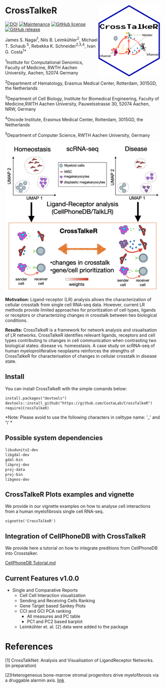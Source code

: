 # CrossTalkeR <img src="inst/figures/logo1.png" align="right" width="200" />


[![DOI](https://zenodo.org/badge/329572127.svg)](https://zenodo.org/badge/latestdoi/329572127)
[![Maintenance](https://img.shields.io/badge/Maintained%3F-yes-green.svg)](https://GitHub.com/CostaLab/CrossTalkeR.js/graphs/commit-activity)
[![GitHub license](https://img.shields.io/github/license/CostaLab/CrossTalkeR.svg)](https://github.com/CostaLab/CrossTalkeR.js/blob/master/LICENSE)
[![GitHub release](https://img.shields.io/github/release/CostaLab/CrossTalkeR.svg)](https://GitHub.com/CostaLab/CrossTalkeR.js/releases/)



James S. Nagai<sup>1</sup>,
Nils B. Leimkühler<sup>2</sup>,
Michael T. Schaub <sup>5</sup>,
Rebekka K. Schneider<sup>2,3,4</sup>,
Ivan G. Costa<sup>1*</sup>

<sup>1</sup>Institute for Computational Genomics, Faculty of Medicine, RWTH Aachen University, Aachen, 52074 Germany

<sup>2</sup>Department of Hematology, Erasmus Medical Center, Rotterdam, 3015GD, the Netherlands

<sup>3</sup>Department of Cell Biology, Institute for Biomedical Engineering, Faculty of Medicine,RWTH Aachen University, Pauwelsstrasse 30, 52074 Aachen, NRW, Germany

<sup>4</sup>Oncode Institute, Erasmus Medical Center, Rotterdam, 3015GD, the Netherlands

<sup>5</sup>Department of Computer Science, RWTH Aachen University, Germany

![scheme](./CrossTalkeR_only_A.png)



**Motivation:** Ligand-receptor (LR) analysis allows the characterization of cellular crosstalk from single cell RNA-seq data. However, current LR methods provide limited approaches for prioritization of cell types, ligands or receptors or characterizing changes in crosstalk between two biological conditions.

**Results:** CrossTalkeR is a framework for network analysis and visualisation of LR networks. CrossTalkeR identifies relevant ligands, receptors and cell types contributing to changes in cell communication when contrasting two biological states: disease vs. homeostasis. A case study on scRNA-seq of human myeloproliferative neoplasms reinforces the strengths of CrossTalkeR for characterisation of changes in cellular crosstalk in disease state.

## Install

You can install CrossTalkeR with the simple comands below:


```{r}
install.packages("devtools")
devtools::install_github("https://github.com/CostaLab/CrossTalkeR")
require(CrossTalkeR)
```

*Note: Please avoid to use the following characters in celltype name: '_' and '\\' *

## Possible system dependencies

```
libudunits2-dev
libgdal-dev
gdal-bin
libproj-dev
proj-data
proj-bin
libgeos-dev

```

## CrossTalkeR Plots examples and vignette

We provide in our vignette examples on how to analyse cell interactions from a human myelofibrosis single cell RNA-seq.

```{r}
vignette('CrossTalkeR')
```


## Integration of CellPhoneDB with CrossTalkeR

We provide here a tutorial on how to integrate preditions from CellPhoneDB into Crosstalker.

[CellPhoneDB Tutorial.md](https://github.com/CostaLab/CrossTalkeR/blob/master/CellPhoneDB%20Tutorial.md)


## Current Features v1.0.0
- Single and Comparative Reports
   - Cell Cell Interaction visualization
   - Sending and Receiving Cells Ranking
   - Gene Target based Sankey Plots
   - CCI and GCI PCA ranking
      - All measures and PC table
      - PC1 and PC2 based barplot
   - Leimkühler et. al. [2] data were added to the package



# References

[1] CrossTalkNet: Analysis and Visualisation of LigandReceptor Networks. (in preparation)

[2]Heterogeneous bone-marrow stromal progenitors drive myelofibrosis via a druggable alarmin axis. [link](https://www.cell.com/cell-stem-cell/fulltext/S1934-5909(20)30542-7#secsectitle0115)
